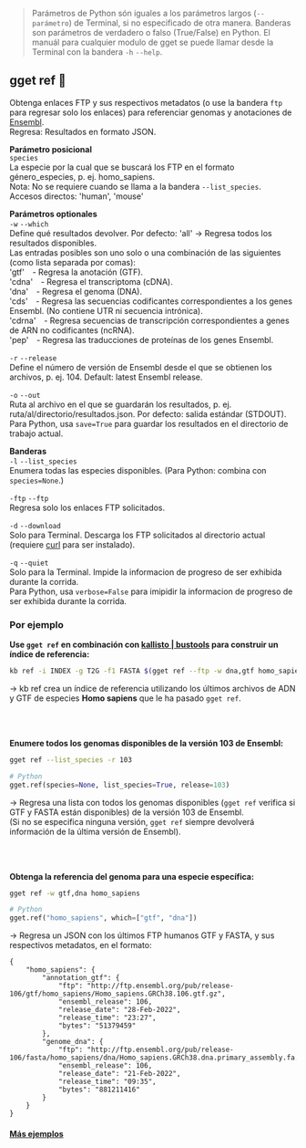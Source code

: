 > Parámetros de Python són iguales a los parámetros largos (`--parámetro`) de Terminal, si no especificado de otra manera. Banderas son parámetros de verdadero o falso (True/False) en Python. El manuál para cualquier modulo de gget se puede llamar desde la Terminal con la bandera `-h` `--help`.  
## gget ref 📖
Obtenga enlaces FTP y sus respectivos metadatos (o use la bandera `ftp` para regresar solo los enlaces) para referenciar genomas y anotaciones de [Ensembl](https://www.ensembl.org/).  
Regresa: Resultados en formato JSON.  

**Parámetro posicional**  
`species`  
La especie por la cual que se buscará los FTP en el formato género_especies, p. ej. homo_sapiens.  
Nota: No se requiere cuando se llama a la bandera `--list_species`.    
Accesos directos: 'human', 'mouse'  

**Parámetros optionales**  
`-w` `--which`  
Define qué resultados devolver. Por defecto: 'all' -> Regresa todos los resultados disponibles.   
Las entradas posibles son uno solo o una combinación de las siguientes (como lista separada por comas):   
'gtf' - Regresa la anotación (GTF).  
'cdna' - Regresa el transcriptoma (cDNA).  
'dna' - Regresa el genoma (DNA).  
'cds' - Regresa las secuencias codificantes correspondientes a los genes Ensembl. (No contiene UTR ni secuencia intrónica).  
'cdrna' - Regresa secuencias de transcripción correspondientes a genes de ARN no codificantes (ncRNA).   
'pep' - Regresa las traducciones de proteínas de los genes Ensembl.    

`-r` `--release`  
Define el número de versión de Ensembl desde el que se obtienen los archivos, p. ej. 104. Default: latest Ensembl release.  

`-o` `--out`   
Ruta al archivo en el que se guardarán los resultados, p. ej. ruta/al/directorio/resultados.json. Por defecto: salida estándar (STDOUT).  
Para Python, usa `save=True` para guardar los resultados en el directorio de trabajo actual.  

**Banderas**  
`-l` `--list_species`   
Enumera todas las especies disponibles. (Para Python: combina con `species=None`.)  

`-ftp` `--ftp`   
Regresa solo los enlaces FTP solicitados.  

`-d` `--download`   
Solo para Terminal. Descarga los FTP solicitados al directorio actual (requiere [curl](https://curl.se/docs/) para ser instalado).  

`-q` `--quiet`   
Solo para la Terminal. Impide la informacion de progreso de ser exhibida durante la corrida.  
Para Python, usa `verbose=False` para imipidir la informacion de progreso de ser exhibida durante la corrida.  
  
### Por ejemplo
**Use `gget ref` en combinación con [kallisto | bustools](https://www.kallistobus.tools/kb_usage/kb_ref/) para construir un índice de referencia:**
```bash
kb ref -i INDEX -g T2G -f1 FASTA $(gget ref --ftp -w dna,gtf homo_sapiens)
```
&rarr; kb ref crea un índice de referencia utilizando los últimos archivos de ADN y GTF de especies **Homo sapiens** que le ha pasado `gget ref`.  

<br/><br/>

**Enumere todos los genomas disponibles de la versión 103 de Ensembl:**  
```bash
gget ref --list_species -r 103
```
```python
# Python
gget.ref(species=None, list_species=True, release=103)
```
&rarr; Regresa una lista con todos los genomas disponibles (`gget ref` verifica si GTF y FASTA están disponibles) de la versión 103 de Ensembl.  
(Si no se especifica ninguna versión, `gget ref` siempre devolverá información de la última versión de Ensembl).  

<br/><br/>
  
**Obtenga la referencia del genoma para una especie específica:**   
```bash
gget ref -w gtf,dna homo_sapiens
```
```python
# Python
gget.ref("homo_sapiens", which=["gtf", "dna"])
```
&rarr; Regresa un JSON con los últimos FTP humanos GTF y FASTA, y sus respectivos metadatos, en el formato:
```
{
    "homo_sapiens": {
        "annotation_gtf": {
            "ftp": "http://ftp.ensembl.org/pub/release-106/gtf/homo_sapiens/Homo_sapiens.GRCh38.106.gtf.gz",
            "ensembl_release": 106,
            "release_date": "28-Feb-2022",
            "release_time": "23:27",
            "bytes": "51379459"
        },
        "genome_dna": {
            "ftp": "http://ftp.ensembl.org/pub/release-106/fasta/homo_sapiens/dna/Homo_sapiens.GRCh38.dna.primary_assembly.fa.gz",
            "ensembl_release": 106,
            "release_date": "21-Feb-2022",
            "release_time": "09:35",
            "bytes": "881211416"
        }
    }
}
```

#### [Más ejemplos](https://github.com/pachterlab/gget_examples)

